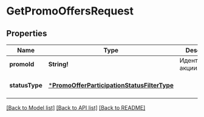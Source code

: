 # GetPromoOffersRequest

## Properties
Name | Type | Description | Notes
------------ | ------------- | ------------- | -------------
**promoId** | **String!** | Идентификатор акции. | [default to null]
**statusType** | [***PromoOfferParticipationStatusFilterType**](PromoOfferParticipationStatusFilterType.md) |  | [optional] [default to null]

[[Back to Model list]](../README.md#documentation-for-models) [[Back to API list]](../README.md#documentation-for-api-endpoints) [[Back to README]](../README.md)


